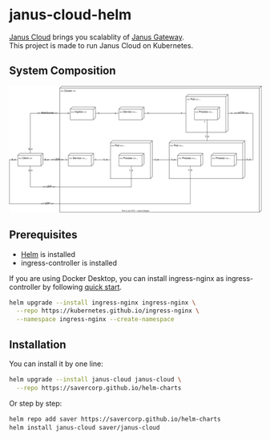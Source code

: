 # janus-cloud-helm

[Janus Cloud](https://github.com/OpenSight/janus-cloud) brings you scalablity of [Janus Gateway](https://janus.conf.meetecho.com).  
This project is made to run Janus Cloud on Kubernetes.

## System Composition

![deployment diagram](./deployment-diagram.svg)

## Prerequisites

- [Helm](https://helm.sh) is installed
- ingress-controller is installed

If you are using Docker Desktop, you can install ingress-nginx as ingress-controller by following [quick start](https://kubernetes.github.io/ingress-nginx/deploy/#quick-start).

```bash
helm upgrade --install ingress-nginx ingress-nginx \
  --repo https://kubernetes.github.io/ingress-nginx \
  --namespace ingress-nginx --create-namespace
```

## Installation

You can install it by one line:

```bash
helm upgrade --install janus-cloud janus-cloud \
  --repo https://savercorp.github.io/helm-charts
```

Or step by step:

```bash
helm repo add saver https://savercorp.github.io/helm-charts
helm install janus-cloud saver/janus-cloud
```
